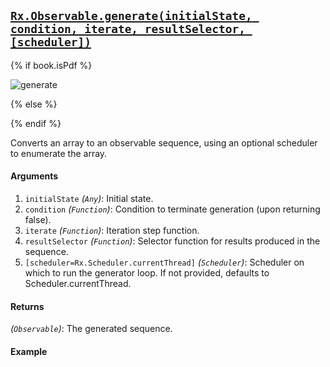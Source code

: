 ## [`Rx.Observable.generate(initialState, condition, iterate, resultSelector, [scheduler])`](https://github.com/Reactive-Extensions/RxJS/blob/master/src/core/linq/observable/generate.js)

{% if book.isPdf %}

![generate](http://reactivex.io/documentation/operators/images/generate.png)

{% else %}



{% endif %}

Converts an array to an observable sequence, using an optional scheduler to enumerate the array.

#### Arguments
1. `initialState` *(`Any`)*: Initial state.
2. `condition` *(`Function`)*: Condition to terminate generation (upon returning false).
3. `iterate` *(`Function`)*: Iteration step function.
4. `resultSelector` *(`Function`)*: Selector function for results produced in the sequence.
5. `[scheduler=Rx.Scheduler.currentThread]` *(`Scheduler`)*: Scheduler on which to run the generator loop. If not provided, defaults to Scheduler.currentThread.

#### Returns
*(`Observable`)*: The generated sequence.

#### Example

[](http://jsbin.com/vemibe/1/embed?js,console)